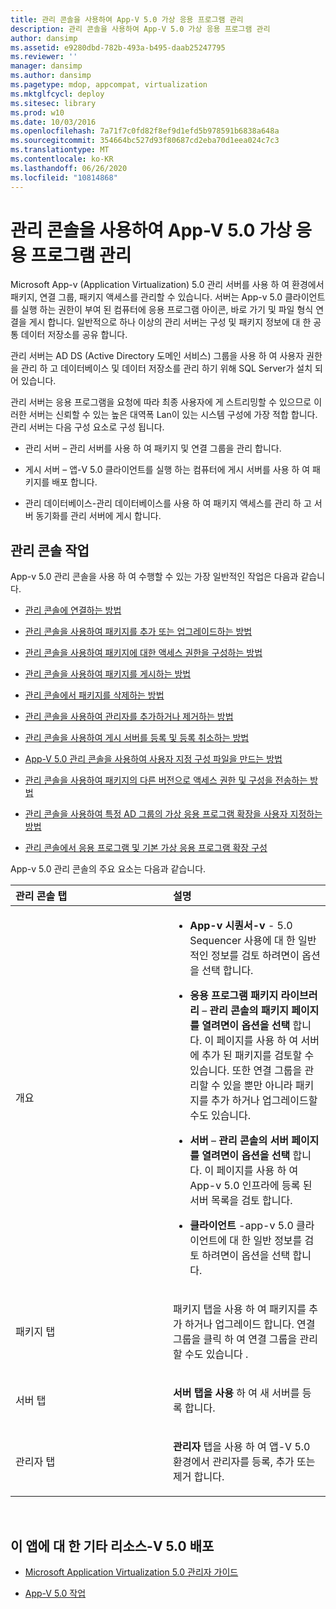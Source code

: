 ```yaml
---
title: 관리 콘솔을 사용하여 App-V 5.0 가상 응용 프로그램 관리
description: 관리 콘솔을 사용하여 App-V 5.0 가상 응용 프로그램 관리
author: dansimp
ms.assetid: e9280dbd-782b-493a-b495-daab25247795
ms.reviewer: ''
manager: dansimp
ms.author: dansimp
ms.pagetype: mdop, appcompat, virtualization
ms.mktglfcycl: deploy
ms.sitesec: library
ms.prod: w10
ms.date: 10/03/2016
ms.openlocfilehash: 7a71f7c0fd82f8ef9d1efd5b978591b6838a648a
ms.sourcegitcommit: 354664bc527d93f80687cd2eba70d1eea024c7c3
ms.translationtype: MT
ms.contentlocale: ko-KR
ms.lasthandoff: 06/26/2020
ms.locfileid: "10814868"
---
```

# 관리 콘솔을 사용하여 App-V 5.0 가상 응용 프로그램 관리


Microsoft App-v (Application Virtualization) 5.0 관리 서버를 사용 하 여 환경에서 패키지, 연결 그룹, 패키지 액세스를 관리할 수 있습니다. 서버는 App-v 5.0 클라이언트를 실행 하는 권한이 부여 된 컴퓨터에 응용 프로그램 아이콘, 바로 가기 및 파일 형식 연결을 게시 합니다. 일반적으로 하나 이상의 관리 서버는 구성 및 패키지 정보에 대 한 공통 데이터 저장소를 공유 합니다.

관리 서버는 AD DS (Active Directory 도메인 서비스) 그룹을 사용 하 여 사용자 권한을 관리 하 고 데이터베이스 및 데이터 저장소를 관리 하기 위해 SQL Server가 설치 되어 있습니다.

관리 서버는 응용 프로그램을 요청에 따라 최종 사용자에 게 스트리밍할 수 있으므로 이러한 서버는 신뢰할 수 있는 높은 대역폭 Lan이 있는 시스템 구성에 가장 적합 합니다. 관리 서버는 다음 구성 요소로 구성 됩니다.

-   관리 서버 – 관리 서버를 사용 하 여 패키지 및 연결 그룹을 관리 합니다.

-   게시 서버 – 앱-V 5.0 클라이언트를 실행 하는 컴퓨터에 게시 서버를 사용 하 여 패키지를 배포 합니다.

-   관리 데이터베이스-관리 데이터베이스를 사용 하 여 패키지 액세스를 관리 하 고 서버 동기화를 관리 서버에 게시 합니다.

## 관리 콘솔 작업


App-v 5.0 관리 콘솔을 사용 하 여 수행할 수 있는 가장 일반적인 작업은 다음과 같습니다.

-   [관리 콘솔에 연결하는 방법](how-to-connect-to-the-management-console-beta.md)

-   [관리 콘솔을 사용하여 패키지를 추가 또는 업그레이드하는 방법](how-to-add-or-upgrade-packages-by-using-the-management-console-beta-gb18030.md)

-   [관리 콘솔을 사용하여 패키지에 대한 액세스 권한을 구성하는 방법](how-to-configure-access-to-packages-by-using-the-management-console-50.md)

-   [관리 콘솔을 사용하여 패키지를 게시하는 방법](how-to-publish-a-package-by-using-the-management-console-50.md)

-   [관리 콘솔에서 패키지를 삭제하는 방법](how-to-delete-a-package-in-the-management-console-beta.md)

-   [관리 콘솔을 사용하여 관리자를 추가하거나 제거하는 방법](how-to-add-or-remove-an-administrator-by-using-the-management-console.md)

-   [관리 콘솔을 사용하여 게시 서버를 등록 및 등록 취소하는 방법](how-to-register-and-unregister-a-publishing-server-by-using-the-management-console.md)

-   [App-V 5.0 관리 콘솔을 사용하여 사용자 지정 구성 파일을 만드는 방법](how-to-create-a-custom-configuration-file-by-using-the-app-v-50-management-console.md)

-   [관리 콘솔을 사용하여 패키지의 다른 버전으로 액세스 권한 및 구성을 전송하는 방법](how-to-transfer-access-and-configurations-to-another-version-of-a-package-by-using-the-management-console.md)

-   [관리 콘솔을 사용하여 특정 AD 그룹의 가상 응용 프로그램 확장을 사용자 지정하는 방법](how-to-customize-virtual-applications-extensions-for-a-specific-ad-group-by-using-the-management-console.md)

-   [관리 콘솔에서 응용 프로그램 및 기본 가상 응용 프로그램 확장 구성](configure-applications-and-default-virtual-application-extensions-in-management-console.md)

App-v 5.0 관리 콘솔의 주요 요소는 다음과 같습니다.

<table>
<colgroup>
<col width="50%" />
<col width="50%" />
</colgroup>
<thead>
<tr class="header">
<th align="left">관리 콘솔 탭</th>
<th align="left">설명</th>
</tr>
</thead>
<tbody>
<tr class="odd">
<td align="left"><p>개요</p></td>
<td align="left"><p></p>
<ul>
<li><p><strong>App-v 시퀀서-v </strong> - 5.0 Sequencer 사용에 대 한 일반적인 정보를 검토 하려면이 옵션을 선택 합니다.</p></li>
<li><p><strong>응용 프로그램 패키지 라이브러리 </strong> – <strong> 관리 콘솔의 패키지 페이지를 열려면이 옵션을 선택 </strong> 합니다. 이 페이지를 사용 하 여 서버에 추가 된 패키지를 검토할 수 있습니다. 또한 연결 그룹을 관리할 수 있을 뿐만 아니라 패키지를 추가 하거나 업그레이드할 수도 있습니다.</p></li>
<li><p><strong>서버 </strong> – <strong> 관리 콘솔의 서버 페이지를 열려면이 옵션을 선택 </strong> 합니다. 이 페이지를 사용 하 여 App-v 5.0 인프라에 등록 된 서버 목록을 검토 합니다.</p></li>
<li><p><strong>클라이언트 </strong> -app-v 5.0 클라이언트에 대 한 일반 정보를 검토 하려면이 옵션을 선택 합니다.</p></li>
</ul></td>
</tr>
<tr class="even">
<td align="left"><p>패키지 탭</p></td>
<td align="left"><p>패키지 <strong> </strong> 탭을 사용 하 여 패키지를 추가 하거나 업그레이드 합니다. 연결 그룹을 클릭 하 여 연결 그룹을 관리할 수도 있습니다 <strong> </strong> .</p></td>
</tr>
<tr class="odd">
<td align="left"><p>서버 탭</p></td>
<td align="left"><p><strong>서버 탭을 사용 </strong> 하 여 새 서버를 등록 합니다.</p></td>
</tr>
<tr class="even">
<td align="left"><p>관리자 탭</p></td>
<td align="left"><p><strong>관리자 </strong> 탭을 사용 하 여 앱-V 5.0 환경에서 관리자를 등록, 추가 또는 제거 합니다.</p></td>
</tr>
</tbody>
</table>

 






## <a href="" id="other-resources-for-this-app-v-5-0-deployment-"></a>이 앱에 대 한 기타 리소스-V 5.0 배포


-   [Microsoft Application Virtualization 5.0 관리자 가이드](microsoft-application-virtualization-50-administrators-guide.md)

-   [App-V 5.0 작업](operations-for-app-v-50.md)

 

 





